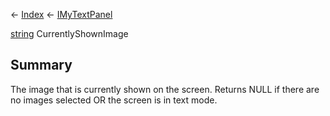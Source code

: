 ← [Index](Api-Index) ← [IMyTextPanel](Sandbox.ModAPI.Ingame.IMyTextPanel)

[string](System.String) CurrentlyShownImage

## Summary

The image that is currently shown on the screen. Returns NULL if there are no images selected OR the screen is in text mode.

